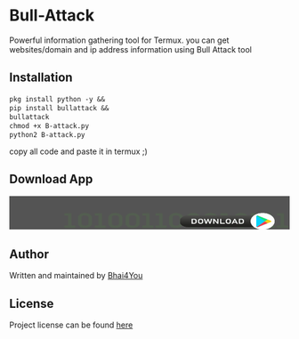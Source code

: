 # Bull-Attack
Powerful information gathering tool for Termux.
you can get websites/domain and ip address information using Bull Attack tool

## Installation
```
pkg install python -y &&
pip install bullattack &&
bullattack
chmod +x B-attack.py
python2 B-attack.py
```
copy all code and paste it in termux ;)

## Download App
  <a href="https://bit.ly/termuxdetective"><img src="https://raw.githubusercontent.com/Bhai4You/bhai4you/master/termux_detective.gif" alt="Termux Detective" width="900" height="60"></a>
  <br>
## Author
Written and maintained by [Bhai4You](https://github.com/Bhai4You)
## License
Project license can be found [here](https://github.com/Bhai4You/Bull-Attack/blob/master/LICENSE)
